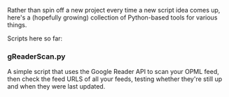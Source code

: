 Rather than spin off a new project every time a new script idea comes up, here's a (hopefully growing) collection of Python-based tools for various things.

Scripts here so far:

### gReaderScan.py ###
A simple script that uses the Google Reader API to scan your OPML feed, then check the feed URLS of all your feeds, testing whether they're still up and when they were last updated.